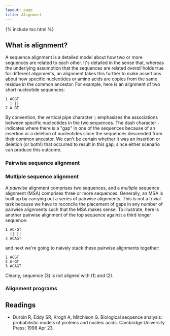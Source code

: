 ```yaml
---
layout: page
title: Alignment
---
```


{% include toc.html %}

## What is alignment?

A sequence alignment is a detailed model about how two or more sequences are related to each other.
It's detailed in the sense that, whereas the underlying assumption that the sequences are related *overall* holds true for different alignments, an alignment takes this further to make assertions about how specific nucleotides or amino acids are copies from the same residue in the common ancestor.
For example, here is an alignment of two short nucleotide sequences:
```
1 ACGT
  | ||
2 A-GT
```
By convention, the vertical pipe character `|` emphasizes the associations between specific nucleotides in the two sequences. 
The dash character `-` indicates where there is a "gap" in one of the sequences because of an insertion or a deletion of nucleotides since the sequences descended from their common ancestor. 
We can't be certain whether it was an insertion or deletion (or both!) that occurred to result in this gap, since either scenario can produce this outcome.


### Pairwise sequence alignment


### Multiple sequence alignment

A *pairwise* alignment comprises two sequences, and a *multiple* sequence alignment (MSA) comprises three or more sequences.
Generally, an MSA is built up by carrying out a series of pairwise alignments.
This is not a trivial task because we have to reconcile the placement of gaps in any number of pairwise alignments such that the MSA makes sense.
To illustrate, here is another pairwise alignment of the top sequence against a third longer sequence:
```
1 AC-GT
  || ||
3 ACAGT
```
and next we're going to naively stack these pairwise alignments together:
```
1 ACGT
2 A-GT
3 ACAGT
```
Clearly, sequence (3) is not aligned with (1) and (2).


### Alignment programs


## Readings
* Durbin R, Eddy SR, Krogh A, Mitchison G. Biological sequence analysis: probabilistic models of proteins and nucleic acids. Cambridge University Press; 1998 Apr 23.


